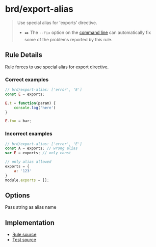 # brd/export-alias
> Use special alias for 'exports' directive.
> - ✒️ The `--fix` option on the [command line](https://eslint.org/docs/user-guide/command-line-interface#fixing-problems) can automatically fix some of the problems reported by this rule.

## Rule Details
Rule forces to use special alias for export directive.

### Correct examples

```js
// brd/export-alias: ['error', 'E']
const E = exports;

E.t = function(param) {
    console.log('here')
}

E.foo = bar;
```

### Incorrect examples
```js
// brd/export-alias: ['error', 'E']
const A = exports; // wrong alias
var E = exports; // only const 

// only alias allowed
exports = {
    a: '123'
}
module.exports = [];
```

## Options

Pass string as alias name


## Implementation

- [Rule source](../../lib/rules/export-alias.js)
- [Test source](../../tests/lib/rules/export-alias.js)
